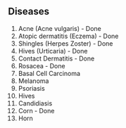 ## Diseases

1. Acne (Acne vulgaris) - Done
2. Atopic dermatitis (Eczema) - Done
3. Shingles (Herpes Zoster) - Done
4. Hives (Urticaria) - Done
5. Contact Dermatitis - Done
6. Rosacea - Done
7. Basal Cell Carcinoma
8. Melanoma
9. Psoriasis
10. Hives
11. Candidiasis
12. Corn - Done
13. Horn
